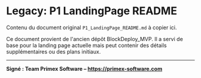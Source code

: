 # Legacy: P1 LandingPage README

Contenu du document original `P1_LandingPage_README.md` à copier ici.

Ce document provient de l'ancien dépôt BlockDeploy_MVP. Il a servi de base pour la landing page actuelle mais peut contenir des détails supplémentaires ou des plans initiaux.

---
**Signé : Team Primex Software – https://primex-software.com**
